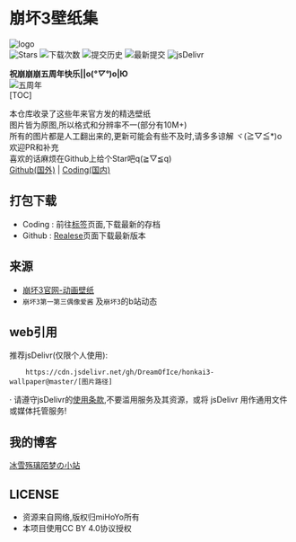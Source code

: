 # 崩坏3壁纸集

![logo](https://bh3.mihoyo.com/favicon.ico)  
![Stars](https://img.shields.io/github/stars/DreamOfIce/honkai3Wallpaper) ![下载次数](https://img.shields.io/github/downloads/DreamOfIce/honkai3Wallpaper/total) ![提交历史](https://img.shields.io/github/commit-activity/y/DreamOfIce/honkai3Wallpaper) ![最新提交](https://img.shields.io/github/last-commit/DreamOfIce/honkai3Wallpaper) ![jsDelivr](https://img.shields.io/jsdelivr/gh/hy/DreamOfIce/honkai3Wallpaper)  

**祝崩崩崩五周年快乐||o(*°▽°*)o|Ю**  
![五周年](https://cdn.jsdelivr.net/gh/DreamOfIce/honkai3-wallpaper@master/offcial/2021092217442572336.png)  
[TOC]  

本仓库收录了这些年来官方发的精选壁纸  
图片皆为原图,所以格式和分辨率不一(部分有10M+)   
所有的图片都是人工翻出来的,更新可能会有些不及时,请多多谅解 ヾ(≧▽≦*)o  
欢迎PR和补充  
喜欢的话麻烦在Github上给个Star吧q(≧▽≦q)  
[Github(国外)](https://github.com/DreamOfIce/honkai3Wallpaper) | [Coding(国内)](https://dreamofice.coding.net/public/public/honkai3Wallpaper/git/files)  

## 打包下载  
- Coding : 前往[标签](https://dreamofice.coding.net/public/public/honkai3Wallpaper/git/tags)页面,下载最新的存档  
- Github : [Realese](https://github.com/DreamOfIce/honkai3Wallpaper/releases)页面下载最新版本  
## 来源  
- [崩坏3官网-动画壁纸](https://bh3.mihoyo.com/wallpapers)  
- `崩坏3第一第三偶像爱酱` 及`崩坏3`的b站动态  

## web引用  
推荐jsDelivr(仅限个人使用):
````
    https://cdn.jsdelivr.net/gh/DreamOfIce/honkai3-wallpaper@master/[图片路径]  
````
· 请遵守jsDelivr的[使用条款](https://www.jsdelivr.com/terms/acceptable-use-policy-jsdelivr-net),不要滥用服务及其资源，或将 jsDelivr 用作通用文件或媒体托管服务!  

## 我的博客  
[冰雪殇璃陌梦の小站](https://www.dreamofice.cn)    

## LICENSE   
- 资源来自网络,版权归miHoYo所有  
- 本项目使用CC BY 4.0协议授权   